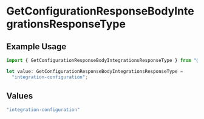 # GetConfigurationResponseBodyIntegrationsResponseType

## Example Usage

```typescript
import { GetConfigurationResponseBodyIntegrationsResponseType } from "@vercel/sdk/models/operations/getconfiguration.js";

let value: GetConfigurationResponseBodyIntegrationsResponseType =
  "integration-configuration";
```

## Values

```typescript
"integration-configuration"
```